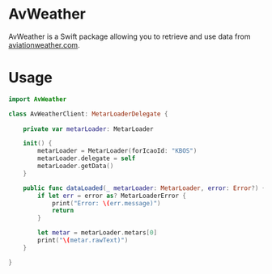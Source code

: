 # AvWeather

AvWeather is a Swift package allowing you to retrieve and use data from [aviationweather.com](https://www.aviationweather.com).

# Usage

```swift
import AvWeather

class AvWeatherClient: MetarLoaderDelegate {
	
	private var metarLoader: MetarLoader

	init() {
		metarLoader = MetarLoader(forIcaoId: "KBOS")
		metarLoader.delegate = self
		metarLoader.getData()
	}

	public func dataLoaded(_ metarLoader: MetarLoader, error: Error?) {
		if let err = error as? MetarLoaderError {
			print("Error: \(err.message)")
			return
		}

		let metar = metarLoader.metars[0]
		print("\(metar.rawText)")
	}

}
```